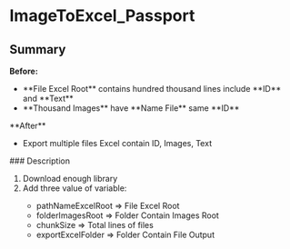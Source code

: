 # ImageToExcel_Passport
## Summary
**Before:**
<ul>
    <li>**File Excel Root** contains hundred thousand lines include **ID** and **Text**</li>
    <li>**Thousand Images** have **Name File** same **ID**</li>
</ul>
**After**
<ul>
<li>Export multiple files Excel contain ID, Images, Text</li>
</ul>
### Description
<ol>
    <li>Download enough library</li>
    <li>Add three value of variable:</li>
    <ul>
        <li>pathNameExcelRoot => File Excel Root</li>
        <li>folderImagesRoot => Folder Contain Images Root</li>
        <li>chunkSize => Total lines of files</li>
        <li>exportExcelFolder => Folder Contain File Output</li>
    </ul>
</ol>

